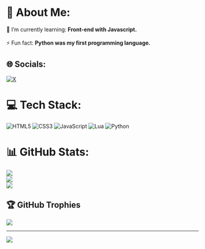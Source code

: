 # 💫 About Me:
🌱 I’m currently learning: **Front-end with Javascript.**<br><br>⚡ Fun fact: **Python was my first programming language.**


## 🌐 Socials:
[![X](https://img.shields.io/badge/X-black.svg?logo=X&logoColor=white)](https://x.com/0xarch_) 

# 💻 Tech Stack:
![HTML5](https://img.shields.io/badge/html5-%23E34F26.svg?style=for-the-badge&logo=html5&logoColor=white) ![CSS3](https://img.shields.io/badge/css3-%231572B6.svg?style=for-the-badge&logo=css3&logoColor=white) ![JavaScript](https://img.shields.io/badge/javascript-%23323330.svg?style=for-the-badge&logo=javascript&logoColor=%23F7DF1E) ![Lua](https://img.shields.io/badge/lua-%232C2D72.svg?style=for-the-badge&logo=lua&logoColor=white) ![Python](https://img.shields.io/badge/python-3670A0?style=for-the-badge&logo=python&logoColor=ffdd54)
# 📊 GitHub Stats:
![](https://github-readme-stats.vercel.app/api?username=aarthurdev&theme=tokyonight&hide_border=false&include_all_commits=false&count_private=false)<br/>
![](https://github-readme-streak-stats.herokuapp.com/?user=aarthurdev&theme=tokyonight&hide_border=false)<br/>
![](https://github-readme-stats.vercel.app/api/top-langs/?username=aarthurdev&theme=tokyonight&hide_border=false&include_all_commits=false&count_private=false&layout=compact)

## 🏆 GitHub Trophies
![](https://github-profile-trophy.vercel.app/?username=aarthurdev&theme=tokyonight&no-frame=false&no-bg=true&margin-w=4)

---
[![](https://visitcount.itsvg.in/api?id=aarthurdev&icon=4&color=0)](https://visitcount.itsvg.in)

<!-- Proudly created with GPRM ( https://gprm.itsvg.in ) -->
